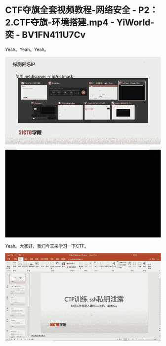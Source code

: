 # CTF夺旗全套视频教程-网络安全 - P2：2.CTF夺旗-环境搭建.mp4 - YiWorld-奕 - BV1FN411U7Cv

Yeah。Yeah。Yeah。

![](img/1814378af986862432ccd881fbf9bb24_1.png)

![](img/1814378af986862432ccd881fbf9bb24_2.png)

Yeah。大家好，我们今天来学习一下CTF。

![](img/1814378af986862432ccd881fbf9bb24_4.png)